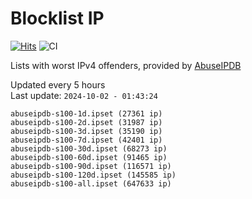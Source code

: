 # Blocklist IP

[![Hits](https://hits.seeyoufarm.com/api/count/incr/badge.svg?url=https%3A%2F%2Fgithub.com%2Fborestad%2Fblocklist-ip%2F&count_bg=%2379C83D&title_bg=%23555555&icon=&icon_color=%23E7E7E7&title=hits&edge_flat=false)](https://hits.seeyoufarm.com)  ![CI](https://img.shields.io/github/workflow/status/borestad/blocklist-ip/CI?style=flat-square)

Lists with worst IPv4 offenders, provided by [AbuseIPDB](https://www.abuseipdb.com/)

<!-- FOOTER-PLACEHOLDER -->
Updated every 5 hours<br>
Last update: `2024-10-02 - 01:43:24`
```
abuseipdb-s100-1d.ipset (27361 ip)
abuseipdb-s100-2d.ipset (31987 ip)
abuseipdb-s100-3d.ipset (35190 ip)
abuseipdb-s100-7d.ipset (42401 ip)
abuseipdb-s100-30d.ipset (68273 ip)
abuseipdb-s100-60d.ipset (91465 ip)
abuseipdb-s100-90d.ipset (116571 ip)
abuseipdb-s100-120d.ipset (145585 ip)
abuseipdb-s100-all.ipset (647633 ip)
```
